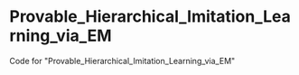 # Provable_Hierarchical_Imitation_Learning_via_EM
Code for "Provable_Hierarchical_Imitation_Learning_via_EM"
